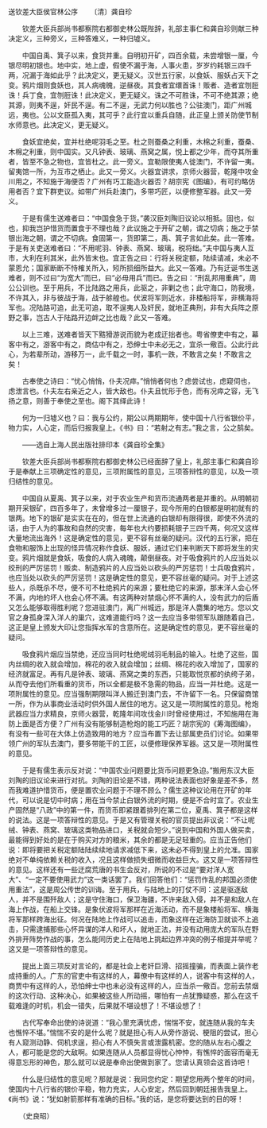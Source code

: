 送钦差大臣侯官林公序
　　〔清〕龚自珍

　　钦差大臣兵部尚书都察院右都御史林公既陛辞，礼部主事仁和龚自珍则献三种决定义，三种旁义，三种答难义，一种归墟义。

　　中国自禹、箕子以来，食货并重。自明初开矿，四百余载，未尝增银一厘，今银尽明初银也。地中实，地上虚，假使不漏于海，人事火患，岁岁约耗银三四千两，况漏于海如此乎？此决定义，更无疑义。汉世五行家，以食妖、服妖占天下之变。鸦片烟则食妖也，其人病魂魄，逆昼夜。其食者宜缳首诛！贩者、造者宜刎脰诛！兵丁食，宜刎脰诛！此决定义，更无疑义。诛之不可胜诛，不可不绝其源；绝其源，则夷不逞，奸民不逞。有二不逞，无武力何以胜也？公驻澳门，距广州城远，夷也。公以文臣孤入夷，其可乎？此行宜以重兵自随，此正皇上颁关防使节制水师意也。此决定义，更无疑义。 

　　食妖宜绝矣，宜并杜绝呢羽毛之至。杜之则蚕桑之利重，木棉之利重，蚕桑、木棉之利重，则中国实。又凡钟表、玻璃、燕窝之属，悦上都之少年，而夺其所重者，皆至不急之物也，宜皆杜之。此一旁义。宜勒限使夷人徙澳门，不许留一夷。留夷馆一所，为互市之栖止。此又一旁义。火器宜讲求，京师火器营，乾隆中攻金川用之，不知施于海便否？广州有巧工能造火器否？胡宗宪《图编》，有可约略仿用者否？宜下群吏议。如带广州兵赴澳门，多带巧匠，以便修整军器。此又一旁义。

　　于是有儒生送难者曰：“中国食急于货。”袭汉臣刘陶旧议论以相抵。固也，似也，抑我岂护惜货而置食于不理也哉？此议施之于开矿之朝，谓之切病；施之于禁银出海之朝，谓之不切病。食固第一，货即第二，禹、箕子言如此矣。此一答难。于是有关吏送难者曰：“不用呢羽、钟表、燕窝、玻璃，税将绌。”夫中国与夷人互市，大利在利其米，此外皆末也。宜正告之曰：行将关税定额，陆续请减，未必不蒙恩允；国家断断不恃榷关所入，矧所损细所益大。此又一答难。乃有迂诞书生送难者，则不过曰“为宽大”而已，曰“必毋用兵”而已。告之曰：“刑乱邦用重典”，周公公训也。至于用兵，不比陆路之用兵，此驱之，非剿之也；此守海口，防我境，不许其入，非与彼战于海，战于艅艎也。伏波将军则近水，非楼船将军，非横海将军也。况陆路可追，此无可追，取不逞夷人及奸民，就地正典刑，非有大兵阵之原野之事，岂古人于陆路开边衅之比也哉？此又一答难。

　　以上三难，送难者皆天下黠猾游说而貌为老成迂拙者也。粤省僚吏中有之，幕客中有之，游客中有之，商估中有之，恐绅士中未必无之，宜杀一儆百。公此行此心，为若辈所动，游移万一，此千载之一时，事机一跌，不敢言之矣！不敢言之矣！

　　古奉使之诗曰：“忧心悄悄，仆夫况瘁。”悄悄者何也？虑尝试也，虑窥伺也，虑泄言也。仆夫左右亲近之人，皆大敌也。仆夫且忧形于色，而有况瘁之容，无飞扬之意，则善于奉使之至也。阁下其绎此诗！

　　何为一归墟义也？曰：我与公约，期公以两期期年，使中国十八行省银价平，物力实，人心定，而后归报我皇上。《书》曰：“若射之有志。”我之言，公之鹄矣。

　　——选自上海人民出版社排印本《龚自珍全集》　

　　钦差大臣兵部尚书都察院右都御史林公已经面辞了皇上，礼部主事仁和龚自珍于是奉献上三项确定性的意见，三项附属性的意见，三项答辩性的意见，以及一项归结性的意见。

　　中国自从夏禹、箕子以来，对于农业生产和货币流通两者是并重的。从明朝初期开采银矿，四百多年了，未曾增多过一厘银子，现今所用的白银都是明初就有的银两。地下的银矿是实实在在的，但在世上流通的白银却有限得很，即使不外流的话，由于人为的事故和自然的灾害，每年也大约要损耗银子三四千两，何况又这样大量地流出海外！这是确定性的意见，更不容有丝毫的疑问。汉代的五行家，把在食物和服饰上出现的怪异情况称作食妖、服妖，通过它们来判断天下即将发生的灾变。鸦片烟就是食妖，吸食的人病入魂魄，颠倒昼夜。对于吸食鸦片的人应当处以绞刑的严厉惩罚！贩卖、制造鸦片的人应当处以砍头的严厉惩罚！士兵吸食鸦片，也应当处以砍头的严厉惩罚！这是确定性的意见，更不容丝毫的疑问。对于上述这些人，杀既杀不尽，便不可不杜绝鸦片的来源；要杜绝它的来源，那末洋人会心怀不满，内地的坏人也会心怀不满。有这两种对禁烟心怀不满的人，没有武力的后盾又怎么能够取得胜利呢？您进驻澳门，离广州城远，那是洋人麕集的地方。您以文官之身孤身深入洋人的巢穴，这难道能行吗？这一去应当多带领军队跟随着自己，这正是皇上颁发大印让您指挥水军的含意所在。这是确定性的意见，更不容丝毫的疑问。

　　吸食鸦片烟应当禁绝，还应当同时杜绝呢绒羽毛制品的输入。杜绝了这些，国内丝绸的收入就会增加，棉花的收入就会增加；丝绸、棉花的收入增加了，国家的经济就富足。再有凡是钟表、玻璃、燕窝之类的东西，只能取悦京都的纨绔子弟，从而夺去他们所看重的货币，所以全都是极不急需的物品，应当一并杜绝。这是一项附属性的意见。应当强制期限叫洋人搬迁到澳门去，不许留下一名。只保留商馆一所，作为从事商业活动时供外国人居住的地方。这又是一项附属性的意见。枪炮武器应当力求精良，京师火器营，乾隆年间攻伐金川时曾经使用过，不知施用在海防上面是否方便？广州有没有能够制造枪炮的能工巧匠？胡宗宪的《筹海图编》，有没有一些可在大体上仿造致用的地方？应当布置下去让部属吏员们讨论。如果带领广州的军队去澳门，要多带能干的工匠，以便修理保养军器。这又是一项附属性的意见。

　　于是有儒生表示反对说：“中国农业问题要比货币问题更急迫。”搬用东汉大臣刘陶的旧议论来进行对抗。刘陶的旧论是不错，两种说法表面也好象是差不多，然而我难道护惜货币，便是置农业问题于不理不顾么？儒生这种议论用在开矿的年代，可以说是切中时病；用在当今禁止白银外流的时期，便是不合时宜了。农业生产固然是“八政”中的第一件，而货币即紧跟着排列在第二位，夏禹、箕子都是这样的说法。这是一项答辩性的意见。于是又有管理关税的官员提出非议说：“不让呢绒、钟表、燕窝、玻璃这类物品进口，关税就会短少。”说到中国和外国人做买卖，最能得到好处的是在于购买对方的粮米，其余的都是无足轻重的。应当正告他们说：即将要把关税定额陆陆续续地请求减低下来，这未必不得到皇上的允准。国家绝对不单纯依赖关税的收入，况且这样做损失细微而收益巨大。这又是一项答辩性的意见。这样还有一些迂腐荒唐的书生会反对，所说的不过是“要对洋人宽大”、“一定不要使用武力”这一类话罢了。我们回答他们：“惩罚作乱的邦国必须使用重法”，这是周公传世的训诲。至于用兵，与陆地上的打仗不同：这是驱逐敌人，并不是围歼敌人；这是守住海口，保卫海疆，不许来敌入侵，并不是和敌人在海上作战，在船上交锋。是象伏波将军那样在近海活动，而不是象楼船将军、横海将军那样跨海出征。何况在陆地上作战可以追击，而象这样在近海防卫就谈不上追击，只需逮捕那些心怀异谋的洋人和坏人，就地正法，并没有动用庞大的军队在野外排开阵势作战的事，怎么能同历史上在陆地上挑起边界冲突的例子相提并举呢？这又是一项答辩性的意见。

　　提出上面三项反对言论的，都是社会上老奸巨滑、招摇撞骗，而表面上装作老成持重的人。广东的官吏中有这样的人，幕僚中有这样的人，说客中有这样的人，商贾中有这样的人，恐怕绅士中也未必没有这样的人，应当杀一儆百。您前去禁烟的这次行动、这种决心，如果被这些人所动摇，哪怕有一点犹豫疑惑，那么在这千载难逢的时机，机会一错失，后果就不堪设想了！不堪设想了！

　　古代写奉命出使的诗说道：“我心里充满忧虑，惴惴不安，就连随从我的车夫也憔悴不堪。”惴惴不安的是什么呢？就是担心有人从旁作游说、梗阻的尝试，担心有人窥测动静、伺机求逞，担心有人不慎失言或泄露机密。您的随从左右心腹之人，都可能是您的大敌啊。如果连随从人员都显得忧心忡忡，有憔悴的面容而毫无得意忘形的神色，那么就可以说是奉命出使做到家了。您请认真领会这首诗吧！

　　什么是归结性的意见呢？那就是说：我同您约定：期望您用两个整年的时间，使国内十八行省的银价平稳，物力充实，人心安定，然后回到朝廷报告我皇上。《尚书》说：“犹如射箭那样有准确的目标。”我的话，是您将要达到的目的呀！

　　（史良昭） 


